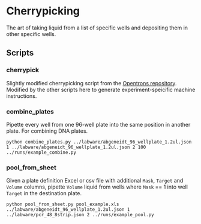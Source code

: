 # Cherrypicking

The art of taking liquid from a list of specific wells and depositing them in other specific wells.

## Scripts

### cherrypick
Slightly modified cherrypicking script from the [Opentrons repository](https://protocols.opentrons.com/protocol/cherrypicking).  Modified by the other scripts here to generate experiment-speicific machine instructions.


### combine_plates
Pipette every well from one 96-well plate into the same position in another plate.  For combining DNA plates.
```
python combine_plates.py ../labware/abgeneidt_96_wellplate_1.2ul.json 1 ../labware/abgeneidt_96_wellplate_1.2ul.json 2 100 ../runs/example_combine.py
```

### pool_from_sheet
Given a plate definition Excel or csv file with additional `Mask`, `Target` and `Volume` columns, pipette `Volume` liquid from wells where `Mask` == 1 into well `Target` in the destination plate.
```
python pool_from_sheet.py pool_example.xls ../labware/abgeneidt_96_wellplate_1.2ul.json 1 ../labware/pcr_48_8strip.json 2 ../runs/example_pool.py
```
